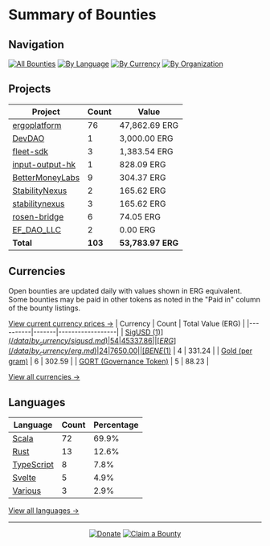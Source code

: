 <!-- GENERATED FILE - DO NOT EDIT DIRECTLY -->
<!-- Generated on: 2025-10-17 12:48:41 -->

# Summary of Bounties

## Navigation

[![All Bounties](https://img.shields.io/badge/All%20Bounties-103-blue)](/data/all.md) [![By Language](https://img.shields.io/badge/By%20Language-6-green)](/data/summary.md#languages) [![By Currency](https://img.shields.io/badge/By%20Currency-7-yellow)](/data/summary.md#currencies) [![By Organization](https://img.shields.io/badge/By%20Organization-9-orange)](/data/summary.md#projects)

## Projects

| Project | Count | Value |
|----------|-------|-------|
| [ergoplatform](/data/by_org/ergoplatform.md) | 76 | 47,862.69 ERG |
| [DevDAO](/data/by_org/devdao.md) | 1 | 3,000.00 ERG |
| [fleet-sdk](/data/by_org/fleet-sdk.md) | 3 | 1,383.54 ERG |
| [input-output-hk](/data/by_org/input-output-hk.md) | 1 | 828.09 ERG |
| [BetterMoneyLabs](/data/by_org/bettermoneylabs.md) | 9 | 304.37 ERG |
| [StabilityNexus](/data/by_org/stabilitynexus.md) | 2 | 165.62 ERG |
| [stabilitynexus](/data/by_org/stabilitynexus.md) | 3 | 165.62 ERG |
| [rosen-bridge](/data/by_org/rosen-bridge.md) | 6 | 74.05 ERG |
| [EF_DAO_LLC](/data/by_org/ef_dao_llc.md) | 2 | 0.00 ERG |
| **Total** | **103** | **53,783.97 ERG** |

## Currencies

Open bounties are updated daily with values shown in ERG equivalent. Some bounties may be paid in other tokens as noted in the "Paid in" column of the bounty listings.

[View current currency prices →](/data/currency_prices.md)
| Currency | Count | Total Value (ERG) |
|----------|-------|------------------|
| [SigUSD ($1)](/data/by_currency/sigusd.md) | 54 | 45337.86 |
| [ERG](/data/by_currency/erg.md) | 24 | 7650.00 |
| [BENE ($1)](/data/by_currency/bene.md) | 4 | 331.24 |
| [Gold (per gram)](/data/by_currency/gold.md) | 6 | 302.59 |
| [GORT (Governance Token)](/data/by_currency/gort.md) | 5 | 88.23 |

[View all currencies →](/data/by_currency/)

## Languages

| Language | Count | Percentage |
|----------|-------|------------|
| [Scala](/data/by_language/scala.md) | 72 | 69.9% |
| [Rust](/data/by_language/rust.md) | 13 | 12.6% |
| [TypeScript](/data/by_language/typescript.md) | 8 | 7.8% |
| [Svelte](/data/by_language/svelte.md) | 5 | 4.9% |
| [Various](/data/by_language/various.md) | 3 | 2.9% |

[View all languages →](/data/by_language/)



---

<div align="center">
  <p>
    <a href="../docs/donate.md"><img src="https://img.shields.io/badge/❤️%20Donate-F44336" alt="Donate"></a>
    <a href="../docs/bounty-submission-guide.md#reserving-a-bounty"><img src="https://img.shields.io/badge/🔒%20How%20To%20Claim-4CAF50" alt="Claim a Bounty"></a>
  </p>
</div>


<!-- END OF GENERATED CONTENT -->

